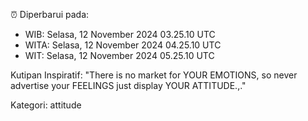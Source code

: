 ⏰ Diperbarui pada:
- WIB: Selasa, 12 November 2024 03.25.10 UTC
- WITA: Selasa, 12 November 2024 04.25.10 UTC
- WIT: Selasa, 12 November 2024 05.25.10 UTC

Kutipan Inspiratif:
"There is no market for YOUR EMOTIONS, so never advertise your FEELINGS just display YOUR ATTITUDE.,."


Kategori: attitude

